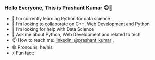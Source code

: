 ### Hello Everyone, This is Prashant Kumar 😊👋

- 🌱 I’m currently learning Python for data science
- 👯 I’m looking to collaborate  on C++, Web Development and Python
- 🤔 I’m looking for help with Data Science
- 💬 Ask me about Python, Web Development and related to tech
- 📫 How to reach me: [linkedin: @prashant_kumar](https://www.linkedin.com/in/prashant-2002/)
, 
- 😄 Pronouns: he/his
- ⚡ Fun fact: 

